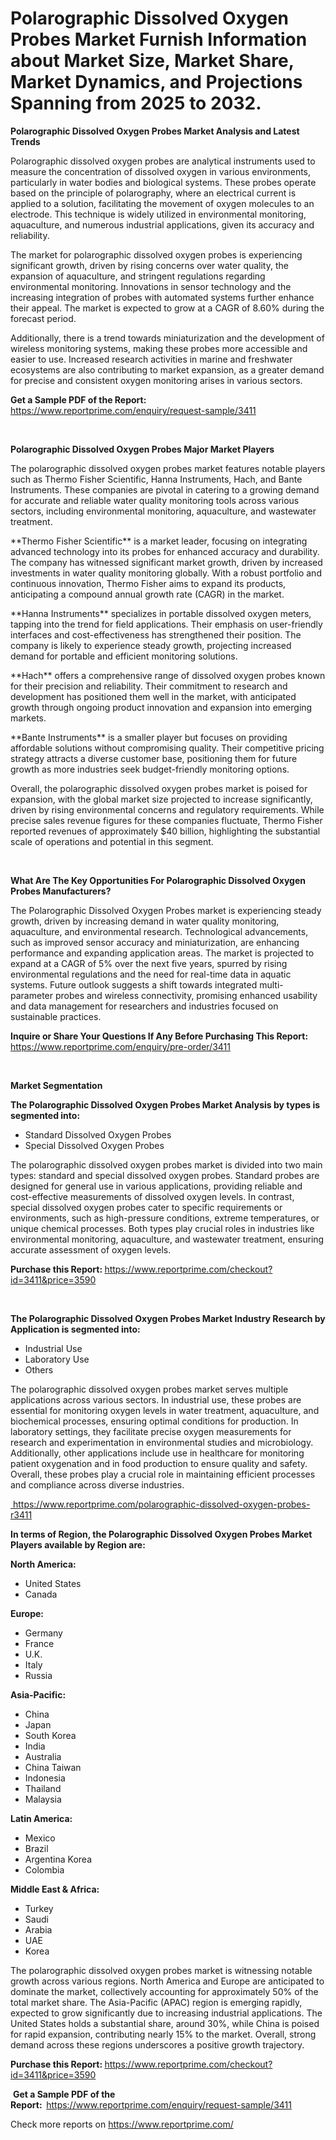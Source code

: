 <p><h1>Polarographic Dissolved Oxygen Probes Market Furnish Information about Market Size, Market Share, Market Dynamics, and Projections Spanning from 2025 to 2032.</h1></p><p><strong>Polarographic Dissolved Oxygen Probes Market Analysis and Latest Trends</strong></p>
<p><p>Polarographic dissolved oxygen probes are analytical instruments used to measure the concentration of dissolved oxygen in various environments, particularly in water bodies and biological systems. These probes operate based on the principle of polarography, where an electrical current is applied to a solution, facilitating the movement of oxygen molecules to an electrode. This technique is widely utilized in environmental monitoring, aquaculture, and numerous industrial applications, given its accuracy and reliability.</p><p>The market for polarographic dissolved oxygen probes is experiencing significant growth, driven by rising concerns over water quality, the expansion of aquaculture, and stringent regulations regarding environmental monitoring. Innovations in sensor technology and the increasing integration of probes with automated systems further enhance their appeal. The market is expected to grow at a CAGR of 8.60% during the forecast period. </p><p>Additionally, there is a trend towards miniaturization and the development of wireless monitoring systems, making these probes more accessible and easier to use. Increased research activities in marine and freshwater ecosystems are also contributing to market expansion, as a greater demand for precise and consistent oxygen monitoring arises in various sectors.</p></p>
<p><strong>Get a Sample PDF of the Report:&nbsp;</strong> <a href="https://www.reportprime.com/enquiry/request-sample/3411?utm_campaign=2941&utm_medium=2&utm_source=Github&utm_content=ia&utm_term=18032025&utm_id=polarographic-dissolved-oxygen-probes">https://www.reportprime.com/enquiry/request-sample/3411</a></p>
<p>&nbsp;</p>
<p><strong>Polarographic Dissolved Oxygen Probes Major Market Players</strong></p>
<p><p>The polarographic dissolved oxygen probes market features notable players such as Thermo Fisher Scientific, Hanna Instruments, Hach, and Bante Instruments. These companies are pivotal in catering to a growing demand for accurate and reliable water quality monitoring tools across various sectors, including environmental monitoring, aquaculture, and wastewater treatment.</p><p>**Thermo Fisher Scientific** is a market leader, focusing on integrating advanced technology into its probes for enhanced accuracy and durability. The company has witnessed significant market growth, driven by increased investments in water quality monitoring globally. With a robust portfolio and continuous innovation, Thermo Fisher aims to expand its products, anticipating a compound annual growth rate (CAGR) in the market.</p><p>**Hanna Instruments** specializes in portable dissolved oxygen meters, tapping into the trend for field applications. Their emphasis on user-friendly interfaces and cost-effectiveness has strengthened their position. The company is likely to experience steady growth, projecting increased demand for portable and efficient monitoring solutions.</p><p>**Hach** offers a comprehensive range of dissolved oxygen probes known for their precision and reliability. Their commitment to research and development has positioned them well in the market, with anticipated growth through ongoing product innovation and expansion into emerging markets.</p><p>**Bante Instruments** is a smaller player but focuses on providing affordable solutions without compromising quality. Their competitive pricing strategy attracts a diverse customer base, positioning them for future growth as more industries seek budget-friendly monitoring options.</p><p>Overall, the polarographic dissolved oxygen probes market is poised for expansion, with the global market size projected to increase significantly, driven by rising environmental concerns and regulatory requirements. While precise sales revenue figures for these companies fluctuate, Thermo Fisher reported revenues of approximately $40 billion, highlighting the substantial scale of operations and potential in this segment.</p></p>
<p>&nbsp;</p>
<p><strong>What Are The Key Opportunities For Polarographic Dissolved Oxygen Probes Manufacturers?</strong></p>
<p><p>The Polarographic Dissolved Oxygen Probes market is experiencing steady growth, driven by increasing demand in water quality monitoring, aquaculture, and environmental research. Technological advancements, such as improved sensor accuracy and miniaturization, are enhancing performance and expanding application areas. The market is projected to expand at a CAGR of 5% over the next five years, spurred by rising environmental regulations and the need for real-time data in aquatic systems. Future outlook suggests a shift towards integrated multi-parameter probes and wireless connectivity, promising enhanced usability and data management for researchers and industries focused on sustainable practices.</p></p>
<p><strong>Inquire or Share Your Questions If Any Before Purchasing This Report:</strong> <a href="https://www.reportprime.com/enquiry/pre-order/3411?utm_campaign=2941&utm_medium=2&utm_source=Github&utm_content=ia&utm_term=18032025&utm_id=polarographic-dissolved-oxygen-probes">https://www.reportprime.com/enquiry/pre-order/3411</a></p>
<p>&nbsp;</p>
<p><strong>Market Segmentation</strong></p>
<p><strong>The Polarographic Dissolved Oxygen Probes Market Analysis by types is segmented into:</strong></p>
<p><ul><li>Standard Dissolved Oxygen Probes</li><li>Special Dissolved Oxygen Probes</li></ul></p>
<p><p>The polarographic dissolved oxygen probes market is divided into two main types: standard and special dissolved oxygen probes. Standard probes are designed for general use in various applications, providing reliable and cost-effective measurements of dissolved oxygen levels. In contrast, special dissolved oxygen probes cater to specific requirements or environments, such as high-pressure conditions, extreme temperatures, or unique chemical processes. Both types play crucial roles in industries like environmental monitoring, aquaculture, and wastewater treatment, ensuring accurate assessment of oxygen levels.</p></p>
<p><strong>Purchase this Report:&nbsp;</strong><a href="https://www.reportprime.com/checkout?id=3411&price=3590&utm_campaign=2941&utm_medium=2&utm_source=Github&utm_content=ia&utm_term=18032025&utm_id=polarographic-dissolved-oxygen-probes">https://www.reportprime.com/checkout?id=3411&price=3590</a></p>
<p>&nbsp;</p>
<p><strong>The Polarographic Dissolved Oxygen Probes Market Industry Research by Application is segmented into:</strong></p>
<p><ul><li>Industrial Use</li><li>Laboratory Use</li><li>Others</li></ul></p>
<p><p>The polarographic dissolved oxygen probes market serves multiple applications across various sectors. In industrial use, these probes are essential for monitoring oxygen levels in water treatment, aquaculture, and biochemical processes, ensuring optimal conditions for production. In laboratory settings, they facilitate precise oxygen measurements for research and experimentation in environmental studies and microbiology. Additionally, other applications include use in healthcare for monitoring patient oxygenation and in food production to ensure quality and safety. Overall, these probes play a crucial role in maintaining efficient processes and compliance across diverse industries.</p></p>
<p><a href="https://www.reportprime.com/polarographic-dissolved-oxygen-probes-r3411?utm_campaign=2941&utm_medium=2&utm_source=Github&utm_content=ia&utm_term=18032025&utm_id=polarographic-dissolved-oxygen-probes">&nbsp;https://www.reportprime.com/polarographic-dissolved-oxygen-probes-r3411</a></p>
<p><strong>In terms of Region, the Polarographic Dissolved Oxygen Probes Market Players available by Region are:</strong></p>
<p>
    <p> <strong> North America: </strong>
        <ul>
            <li>United States</li>
            <li>Canada</li>
        </ul>
        </p> 
    <p> <strong> Europe: </strong>
        <ul>
            <li>Germany</li>
            <li>France</li>
            <li>U.K.</li>
            <li>Italy</li>
            <li>Russia</li>
        </ul>
        </p> 
    <p> <strong> Asia-Pacific: </strong>
        <ul>
            <li>China</li>
            <li>Japan</li>
            <li>South Korea</li>
            <li>India</li>
            <li>Australia</li>
            <li>China Taiwan</li>
            <li>Indonesia</li>
            <li>Thailand</li>
            <li>Malaysia</li>
        </ul>
        </p> 
    <p> <strong> Latin America: </strong>
        <ul>
            <li>Mexico</li>
            <li>Brazil</li>
            <li>Argentina Korea</li>
            <li>Colombia</li>
        </ul>
        </p> 
    <p> <strong> Middle East & Africa: </strong>
        <ul>
            <li>Turkey</li>
            <li>Saudi</li>
            <li>Arabia</li>
            <li>UAE</li>
            <li>Korea</li>
        </ul>
    </p>
    </p>
<p><p>The polarographic dissolved oxygen probes market is witnessing notable growth across various regions. North America and Europe are anticipated to dominate the market, collectively accounting for approximately 50% of the total market share. The Asia-Pacific (APAC) region is emerging rapidly, expected to grow significantly due to increasing industrial applications. The United States holds a substantial share, around 30%, while China is poised for rapid expansion, contributing nearly 15% to the market. Overall, strong demand across these regions underscores a positive growth trajectory.</p></p>
<p><strong>Purchase this Report: </strong><a href="https://www.reportprime.com/checkout?id=3411&price=3590&utm_campaign=2941&utm_medium=2&utm_source=Github&utm_content=ia&utm_term=18032025&utm_id=polarographic-dissolved-oxygen-probes">https://www.reportprime.com/checkout?id=3411&price=3590</a></p>
<p>&nbsp;<strong>Get a Sample PDF of the Report:&nbsp;&nbsp;</strong><a href="https://www.reportprime.com/enquiry/request-sample/3411?utm_campaign=2941&utm_medium=2&utm_source=Github&utm_content=ia&utm_term=18032025&utm_id=polarographic-dissolved-oxygen-probes">https://www.reportprime.com/enquiry/request-sample/3411</a></p>
<p><strong></strong></p>
<p>Check more reports on <a href="https://www.reportprime.com/?utm_campaign=2941&utm_medium=2&utm_source=Github&utm_content=ia&utm_term=18032025&utm_id=polarographic-dissolved-oxygen-probes">https://www.reportprime.com/</a></p>